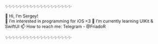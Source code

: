 ✨✨✨✨✨✨✨✨✨✨✨✨✨✨✨✨✨✨✨

👋 Hi, I’m Sergey!       
👀 I’m interested in programming for iOS <3
🌱 I’m currently learning UIKit & SwiftUI
📫 How to reach me: Telegram - @FriadoR

✨✨✨✨✨✨✨✨✨✨✨✨✨✨✨✨✨✨✨


